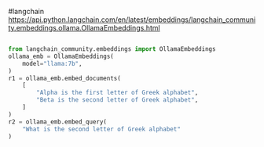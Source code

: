 #langchain
https://api.python.langchain.com/en/latest/embeddings/langchain_community.embeddings.ollama.OllamaEmbeddings.html
```python

from langchain_community.embeddings import OllamaEmbeddings
ollama_emb = OllamaEmbeddings(
    model="llama:7b",
)
r1 = ollama_emb.embed_documents(
    [
        "Alpha is the first letter of Greek alphabet",
        "Beta is the second letter of Greek alphabet",
    ]
)
r2 = ollama_emb.embed_query(
    "What is the second letter of Greek alphabet"
)

```